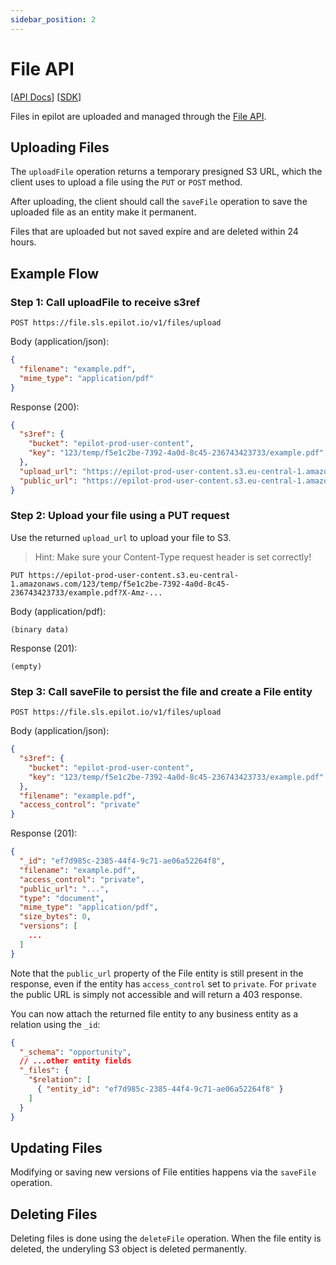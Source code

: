 ```yaml
---
sidebar_position: 2
---
```


# File API

[[API Docs](/api/file)]
[[SDK](https://www.npmjs.com/package/@epilot/file-client)]


Files in epilot are uploaded and managed through the [File API](/api/file).

## Uploading Files

The `uploadFile` operation returns a temporary presigned S3 URL, which the client uses to upload a file using the `PUT` or `POST` method.

After uploading, the client should call the `saveFile` operation to save the uploaded file as an entity make it permanent.

Files that are uploaded but not saved expire and are deleted within 24 hours.

## Example Flow

### Step 1: Call uploadFile to receive s3ref

```
POST https://file.sls.epilot.io/v1/files/upload
```

Body (application/json):
```json
{
  "filename": "example.pdf",
  "mime_type": "application/pdf"
}
```

Response (200):
```json
{
  "s3ref": {
    "bucket": "epilot-prod-user-content",
    "key": "123/temp/f5e1c2be-7392-4a0d-8c45-236743423733/example.pdf"
  },
  "upload_url": "https://epilot-prod-user-content.s3.eu-central-1.amazonaws.com/123/temp/f5e1c2be-7392-4a0d-8c45-236743423733/example.pdf?X-Amz-...",
  "public_url": "https://epilot-prod-user-content.s3.eu-central-1.amazonaws.com/123/temp/f5e1c2be-7392-4a0d-8c45-236743423733/example.pdf"
}
```

### Step 2: Upload your file using a PUT request

Use the returned `upload_url` to upload your file to S3.

> Hint: Make sure your Content-Type request header is set correctly!

```
PUT https://epilot-prod-user-content.s3.eu-central-1.amazonaws.com/123/temp/f5e1c2be-7392-4a0d-8c45-236743423733/example.pdf?X-Amz-...
```

Body (application/pdf):
```
(binary data)
```

Response (201):
```
(empty)
```

### Step 3: Call saveFile to persist the file and create a File entity

```
POST https://file.sls.epilot.io/v1/files/upload
```

Body (application/json):
```json
{
  "s3ref": {
    "bucket": "epilot-prod-user-content",
    "key": "123/temp/f5e1c2be-7392-4a0d-8c45-236743423733/example.pdf"
  },
  "filename": "example.pdf",
  "access_control": "private"
}
```

Response (201):
```json
{
  "_id": "ef7d985c-2385-44f4-9c71-ae06a52264f8",
  "filename": "example.pdf",
  "access_control": "private",
  "public_url": "...",
  "type": "document",
  "mime_type": "application/pdf",
  "size_bytes": 0,
  "versions": [
    ...
  ]
}
```

Note that the `public_url` property of the File entity is still present in the response, even if the entity has `access_control` set to `private`. For `private` the public URL is simply not accessible and will return a 403 response.

You can now attach the returned file entity to any business entity as a relation using the `_id`:

```json
{
  "_schema": "opportunity",
  // ...other entity fields
  "_files": {
    "$relation": [
      { "entity_id": "ef7d985c-2385-44f4-9c71-ae06a52264f8" }
    ]
  }
}
```

## Updating Files

Modifying or saving new versions of File entities happens via the `saveFile` operation.

## Deleting Files

Deleting files is done using the `deleteFile` operation. When the file entity is deleted, the underyling S3 object is deleted permanently.
